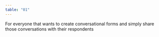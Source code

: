 ```yaml
---
table: "01"
---
```

For everyone that wants to create conversational forms and simply share those conversations with their respondents
